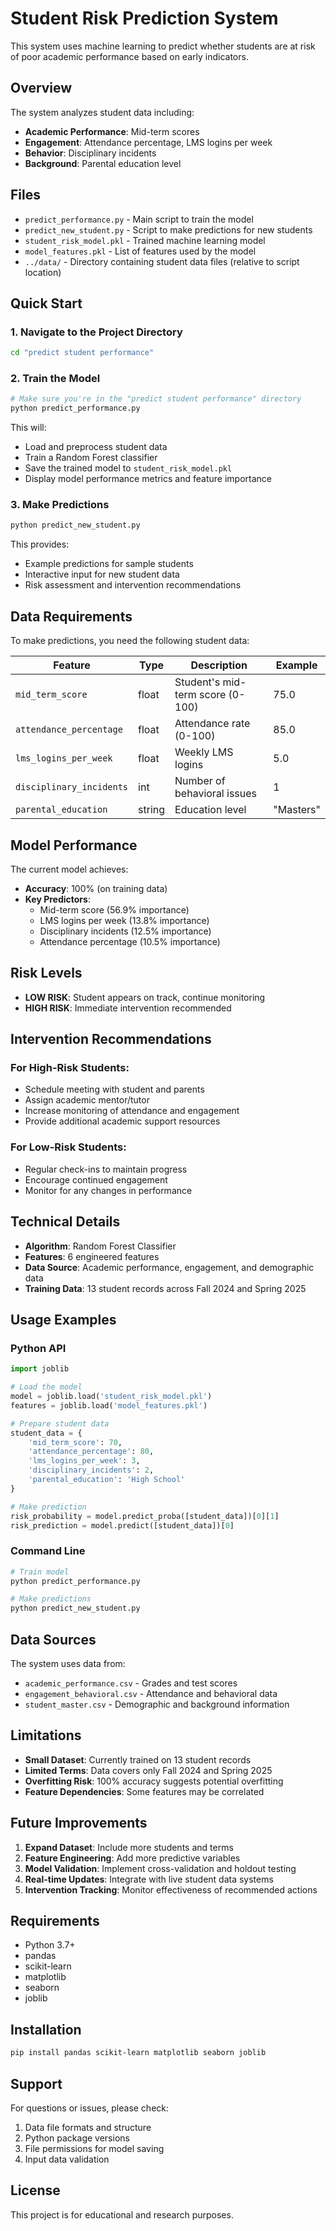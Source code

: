 # Student Risk Prediction System

This system uses machine learning to predict whether students are at risk of poor academic performance based on early indicators.

## Overview

The system analyzes student data including:
- **Academic Performance**: Mid-term scores
- **Engagement**: Attendance percentage, LMS logins per week
- **Behavior**: Disciplinary incidents
- **Background**: Parental education level

## Files

- `predict_performance.py` - Main script to train the model
- `predict_new_student.py` - Script to make predictions for new students
- `student_risk_model.pkl` - Trained machine learning model
- `model_features.pkl` - List of features used by the model
- `../data/` - Directory containing student data files (relative to script location)

## Quick Start

### 1. Navigate to the Project Directory

```bash
cd "predict student performance"
```

### 2. Train the Model

```bash
# Make sure you're in the "predict student performance" directory
python predict_performance.py
```

This will:
- Load and preprocess student data
- Train a Random Forest classifier
- Save the trained model to `student_risk_model.pkl`
- Display model performance metrics and feature importance

### 3. Make Predictions

```bash
python predict_new_student.py
```

This provides:
- Example predictions for sample students
- Interactive input for new student data
- Risk assessment and intervention recommendations

## Data Requirements

To make predictions, you need the following student data:

| Feature | Type | Description | Example |
|---------|------|-------------|---------|
| `mid_term_score` | float | Student's mid-term score (0-100) | 75.0 |
| `attendance_percentage` | float | Attendance rate (0-100) | 85.0 |
| `lms_logins_per_week` | float | Weekly LMS logins | 5.0 |
| `disciplinary_incidents` | int | Number of behavioral issues | 1 |
| `parental_education` | string | Education level | "Masters" |

## Model Performance

The current model achieves:
- **Accuracy**: 100% (on training data)
- **Key Predictors**:
  - Mid-term score (56.9% importance)
  - LMS logins per week (13.8% importance)
  - Disciplinary incidents (12.5% importance)
  - Attendance percentage (10.5% importance)

## Risk Levels

- **LOW RISK**: Student appears on track, continue monitoring
- **HIGH RISK**: Immediate intervention recommended

## Intervention Recommendations

### For High-Risk Students:
- Schedule meeting with student and parents
- Assign academic mentor/tutor
- Increase monitoring of attendance and engagement
- Provide additional academic support resources

### For Low-Risk Students:
- Regular check-ins to maintain progress
- Encourage continued engagement
- Monitor for any changes in performance

## Technical Details

- **Algorithm**: Random Forest Classifier
- **Features**: 6 engineered features
- **Data Source**: Academic performance, engagement, and demographic data
- **Training Data**: 13 student records across Fall 2024 and Spring 2025

## Usage Examples

### Python API

```python
import joblib

# Load the model
model = joblib.load('student_risk_model.pkl')
features = joblib.load('model_features.pkl')

# Prepare student data
student_data = {
    'mid_term_score': 70,
    'attendance_percentage': 80,
    'lms_logins_per_week': 3,
    'disciplinary_incidents': 2,
    'parental_education': 'High School'
}

# Make prediction
risk_probability = model.predict_proba([student_data])[0][1]
risk_prediction = model.predict([student_data])[0]
```

### Command Line

```bash
# Train model
python predict_performance.py

# Make predictions
python predict_new_student.py
```

## Data Sources

The system uses data from:
- `academic_performance.csv` - Grades and test scores
- `engagement_behavioral.csv` - Attendance and behavioral data
- `student_master.csv` - Demographic and background information

## Limitations

- **Small Dataset**: Currently trained on 13 student records
- **Limited Terms**: Data covers only Fall 2024 and Spring 2025
- **Overfitting Risk**: 100% accuracy suggests potential overfitting
- **Feature Dependencies**: Some features may be correlated

## Future Improvements

1. **Expand Dataset**: Include more students and terms
2. **Feature Engineering**: Add more predictive variables
3. **Model Validation**: Implement cross-validation and holdout testing
4. **Real-time Updates**: Integrate with live student data systems
5. **Intervention Tracking**: Monitor effectiveness of recommended actions

## Requirements

- Python 3.7+
- pandas
- scikit-learn
- matplotlib
- seaborn
- joblib

## Installation

```bash
pip install pandas scikit-learn matplotlib seaborn joblib
```

## Support

For questions or issues, please check:
1. Data file formats and structure
2. Python package versions
3. File permissions for model saving
4. Input data validation

## License

This project is for educational and research purposes. 